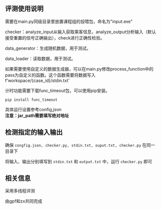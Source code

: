 ## 评测使用说明

需要在main.py同级目录里放置课程组的投喂包，命名为"input.exe"

checker：analyze_input从输入获取乘客信息，analyze_output分析输入（默认接受重置的信号正确输出），check进行正确性检验。

data_generator：生成随机数据，用于测试。

data_loader：读取数据，用于测试。

如果需要使用自定义的数据生成器，可以在main.py修改process_function中的pass为自定义的函数。这个函数需要将数据写入f'workspace/{case_id}/stdin.txt'

计时功能需要下载func_timeout包，可以使用pip安装。

```shell
pip install func_timeout
```

具体运行设置参考config,json  
**注意：jar_path需要填写绝对地址**

## 检测指定的输入输出

确保 `congfig.json, checker.py, stdin.txt, ouput.txt, checker.py` 在同一目录下

将输入、输出分别填写到 `stdin.txt` 和 `output.txt` 中，运行 `checker.py` 即可

## 相关信息

采用多线程评测

由gpf和zx共同完成